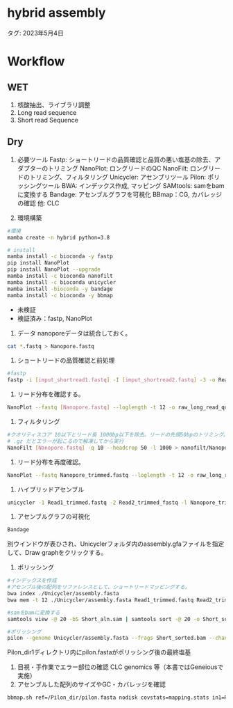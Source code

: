 # hybrid assembly

タグ: 2023年5月4日

# Workflow

## WET

1. 核酸抽出、ライブラリ調整
2. Long read sequence
3. Short read Sequence

## Dry

1. 必要ツール
Fastp: ショートリードの品質確認と品質の悪い塩基の除去、アダプターのトリミング
NanoPlot: ロングリードのQC
NanoFilt: ロングリードのトリミング、フィルタリング
Unicycler: アセンブリツール
Pilon: ポリッシングツール
BWA: インデックス作成, マッピング
SAMtools: samをbamに変換する
Bandage: アセンブルグラフを可視化
BBmap：CG, カバレッジの確認
他: CLC 

2. 環境構築

```bash
#環境
mamba create -n hybrid python=3.8

# install
mamba install -c bioconda -y fastp
pip install NanoPlot
pip install NanoPlot --upgrade
mamba install -c bioconda nanofilt
mamba install -c bioconda unicycler
mamba install -bioconda -y bandage
mamba install -c bioconda -y bbmap
```

- 未検証
- 検証済み：fastp, NanoPlot

1. データ
nanoporeデータは統合しておく。

```bash
cat *.fastq > Nanopore.fastq
```

1. ショートリードの品質確認と前処理

```bash
#fastp
fastp -i [imput_shortread1.fastq] -I [imput_shortread2.fastq] -3 -o Read1_trimmed.fastq -O Read2_trimmed.fastq -h report.html -j report.json -q 30 -n 20 -t 1 -T 1 -w 12
```

1. リード分布を確認する。

```bash
NanoPlot --fastq [Nanopore.fastq] --loglength -t 12 -o raw_long_read_quality_check 
```

1. フィルタリング

```bash
#クオリティスコア 10以下とリード長 1000bp以下を除去。リードの先頭50bpのトリミング。
# .gz だとエラーが起こるので解凍してから実行
NanoFilt [Nanopore.fastq] -q 10 --headcrop 50 -l 1000 > nanofilt/Nanopore_trimmed.fastq
```

1. リード分布を再度確認。

```bash
NanoPlot --fastq Nanopore_trimmed.fastq --loglength -t 12 -o raw_long_read_quality_check
```

1. ハイブリッドアセンブル

```bash
unicycler -1 Read1_trimmed.fastq -2 Read2_trimmed_fastq -l Nanopore_trimmed.fastq -o output/Unicycler -t 12
```

1. アセンブルグラフの可視化

```bash
Bandage 
```

別ウインドウが表ひされ、Unicyclerフォルダ内のassembly.gfaファイルを指定して、Draw graphをクリックする。

1. ポリッシング

```bash
#インデックスを作成
#アセンブル後の配列をリファレンスとして、ショートリードマッピングする。
bwa index ./Unicycler/assembly.fasta
bwa mem -t 12 ./Unicycler/assembly.fasta Read1_trimmed.fastq Read2_trimmed.fastq > Short_aln.sam
```

```bash
#samをbamに変換する
samtools view -@ 20 -bS Short_aln.sam | samtools sort -@ 20 -o Short_sorted.bam
```

```bash
#ポリッシング
pilon --genome Unicycler/assembly.fasta --frags Short_sorted.bam --change --outdir Pilon_dir1
```

Pilon_dir1ディレクトリ内にpilon.fastaがポリッシング後の最終塩基

1. 目視・手作業でエラー部位の確認
CLC genomics 等（本書ではGeneiousで実施）
2. アセンブルした配列のサイズやGC・カバレッジを確認

```bash
bbmap.sh ref=/Pilon_dir/pilon.fasta nodisk covstats=mapping.stats in1=Read1_trimmed.fastq in2=Read2_trimmed.fastq
```
